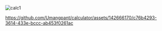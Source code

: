 ![calc1](https://github.com/Umangpant/calculator/assets/142666170/01e9ed5b-a5b0-4686-91a9-7595aaaee86f)


https://github.com/Umangpant/calculator/assets/142666170/c76b4293-3614-433e-bccc-ab453f0261ac

